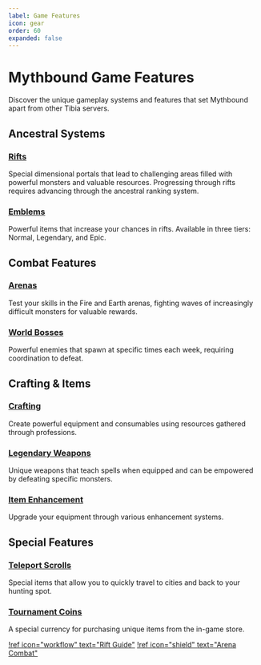 ```yaml
---
label: Game Features
icon: gear
order: 60
expanded: false
---
```


# Mythbound Game Features

Discover the unique gameplay systems and features that set Mythbound apart from other Tibia servers.

## Ancestral Systems

### [Rifts](rifts.md)

Special dimensional portals that lead to challenging areas filled with powerful monsters and valuable resources. Progressing through rifts requires advancing through the ancestral ranking system.

### [Emblems](emblems.md)

Powerful items that increase your chances in rifts. Available in three tiers: Normal, Legendary, and Epic.

## Combat Features

### [Arenas](arenas.md)

Test your skills in the Fire and Earth arenas, fighting waves of increasingly difficult monsters for valuable rewards.

### [World Bosses](world-bosses.md)

Powerful enemies that spawn at specific times each week, requiring coordination to defeat.

## Crafting & Items

### [Crafting](crafting.md)

Create powerful equipment and consumables using resources gathered through professions.

### [Legendary Weapons](legendary-weapons.md)

Unique weapons that teach spells when equipped and can be empowered by defeating specific monsters.

### [Item Enhancement](item-enhancement.md)

Upgrade your equipment through various enhancement systems.

## Special Features

### [Teleport Scrolls](teleport-scrolls.md)

Special items that allow you to quickly travel to cities and back to your hunting spot.

### [Tournament Coins](tournament-coins.md)

A special currency for purchasing unique items from the in-game store.

[!ref icon="workflow" text="Rift Guide"](rifts.md)
[!ref icon="shield" text="Arena Combat"](arenas.md)
